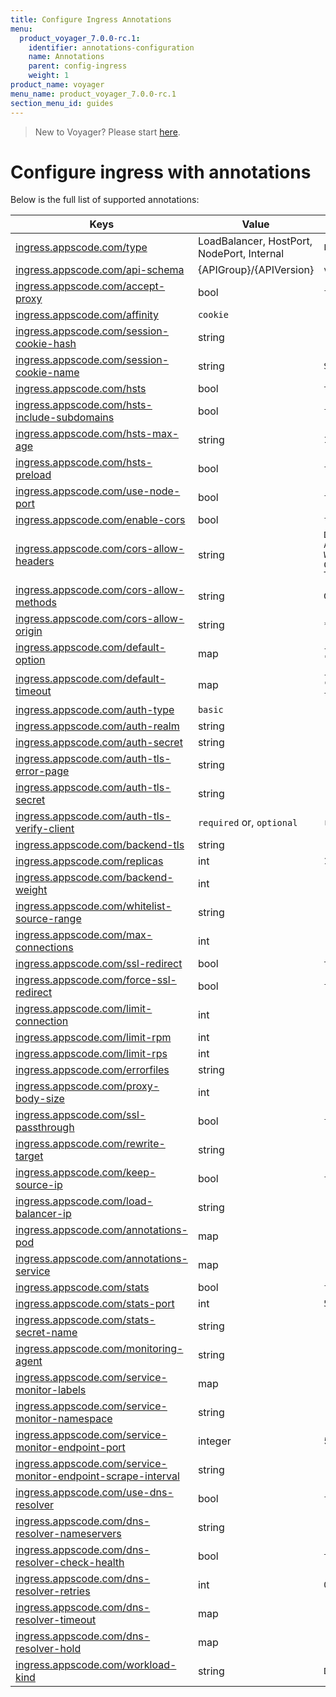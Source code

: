 ```yaml
---
title: Configure Ingress Annotations
menu:
  product_voyager_7.0.0-rc.1:
    identifier: annotations-configuration
    name: Annotations
    parent: config-ingress
    weight: 1
product_name: voyager
menu_name: product_voyager_7.0.0-rc.1
section_menu_id: guides
---
```

> New to Voyager? Please start [here](/products/voyager/7.0.0-rc.1/concepts/overview).

# Configure ingress with annotations

Below is the full list of supported annotations:

|  Keys  |   Value   |  Default |
|--------|-----------|----------|
| [ingress.appscode.com/type](/products/voyager/7.0.0-rc.1/concepts/README) | LoadBalancer, HostPort, NodePort, Internal | `LoadBalancer` |
| [ingress.appscode.com/api-schema](/products/voyager/7.0.0-rc.1/concepts/overview) | {APIGroup}/{APIVersion} | `voyager.appscode.com/v1beta1` |
| [ingress.appscode.com/accept-proxy](/products/voyager/7.0.0-rc.1/guides/ingress/configuration/accept-proxy) | bool | `false` |
| [ingress.appscode.com/affinity](/products/voyager/7.0.0-rc.1/guides/ingress/http/sticky-session) | `cookie` | |
| [ingress.appscode.com/session-cookie-hash](/products/voyager/7.0.0-rc.1/guides/ingress/http/sticky-session) | string | |
| [ingress.appscode.com/session-cookie-name](/products/voyager/7.0.0-rc.1/guides/ingress/http/sticky-session) | string | `SERVERID` |
| [ingress.appscode.com/hsts](/products/voyager/7.0.0-rc.1/guides/ingress/http/hsts) | bool | `true` |
| [ingress.appscode.com/hsts-include-subdomains](/products/voyager/7.0.0-rc.1/guides/ingress/http/hsts) | bool | `false` |
| [ingress.appscode.com/hsts-max-age](/products/voyager/7.0.0-rc.1/guides/ingress/http/hsts) | string | `15768000` |
| [ingress.appscode.com/hsts-preload](/products/voyager/7.0.0-rc.1/guides/ingress/http/hsts) | bool | `false` |
| [ingress.appscode.com/use-node-port](/products/voyager/7.0.0-rc.1/concepts/ingress-types/nodeport) | bool | `false` |
| [ingress.appscode.com/enable-cors](/products/voyager/7.0.0-rc.1/guides/ingress/http/cors) | bool | `false` |
| [ingress.appscode.com/cors-allow-headers](/products/voyager/7.0.0-rc.1/guides/ingress/http/cors) | string | `DNT,X-CustomHeader,Keep-Alive,User-Agent,X-Requested-With,If-Modified-Since,Cache-Control,Content-Type,Authorization` |
| [ingress.appscode.com/cors-allow-methods](/products/voyager/7.0.0-rc.1/guides/ingress/http/cors) | string | `GET,PUT,POST,DELETE,PATCH,OPTIONS` |
| [ingress.appscode.com/cors-allow-origin](/products/voyager/7.0.0-rc.1/guides/ingress/http/cors) | string | `*` |
| [ingress.appscode.com/default-option](/products/voyager/7.0.0-rc.1/guides/ingress/configuration/default-options) | map | `{"http-server-close": "true", "dontlognull": "true"}` |
| [ingress.appscode.com/default-timeout](/products/voyager/7.0.0-rc.1/guides/ingress/configuration/default-timeouts) | map | `{"connect": "50s", "server": "50s", "client": "50s", "client-fin": "50s", "tunnel": "50s"}` |
| [ingress.appscode.com/auth-type](/products/voyager/7.0.0-rc.1/guides/ingress/security/basic-auth) | `basic` | |
| [ingress.appscode.com/auth-realm](/products/voyager/7.0.0-rc.1/guides/ingress/security/basic-auth) | string | |
| [ingress.appscode.com/auth-secret](/products/voyager/7.0.0-rc.1/guides/ingress/security/basic-auth) | string | |
| [ingress.appscode.com/auth-tls-error-page](/products/voyager/7.0.0-rc.1/guides/ingress/security/tls-auth) | string | |
| [ingress.appscode.com/auth-tls-secret](/products/voyager/7.0.0-rc.1/guides/ingress/security/tls-auth) | string | |
| [ingress.appscode.com/auth-tls-verify-client](/products/voyager/7.0.0-rc.1/guides/ingress/security/tls-auth) | `required` or, `optional` | `required` |
| [ingress.appscode.com/backend-tls](/products/voyager/7.0.0-rc.1/guides/ingress/tls/backend-tls) | string | |
| [ingress.appscode.com/replicas](/products/voyager/7.0.0-rc.1/guides/ingress/scaling) | int | `1` |
| [ingress.appscode.com/backend-weight](/products/voyager/7.0.0-rc.1/guides/ingress/http/blue-green-deployment) | int | |
| [ingress.appscode.com/whitelist-source-range](/products/voyager/7.0.0-rc.1/guides/ingress/configuration/whitelist) | string | |
| [ingress.appscode.com/max-connections](/products/voyager/7.0.0-rc.1/guides/ingress/configuration/max-connections) | int | |
| [ingress.appscode.com/ssl-redirect](/products/voyager/7.0.0-rc.1/guides/ingress/configuration/ssl-redirect) | bool | `true` |
| [ingress.appscode.com/force-ssl-redirect](/products/voyager/7.0.0-rc.1/guides/ingress/configuration/ssl-redirect) | bool | `false` |
| [ingress.appscode.com/limit-connection](/products/voyager/7.0.0-rc.1/guides/ingress/configuration/rate-limit) | int | |
| [ingress.appscode.com/limit-rpm](/products/voyager/7.0.0-rc.1/guides/ingress/configuration/rate-limit) | int | |
| [ingress.appscode.com/limit-rps](/products/voyager/7.0.0-rc.1/guides/ingress/configuration/rate-limit) | int | |
| [ingress.appscode.com/errorfiles](/products/voyager/7.0.0-rc.1/guides/ingress/configuration/error-files) | string | |
| [ingress.appscode.com/proxy-body-size](/products/voyager/7.0.0-rc.1/guides/ingress/configuration/body-size) | int | |
| [ingress.appscode.com/ssl-passthrough](/products/voyager/7.0.0-rc.1/guides/ingress/configuration/ssl-passthrough) | bool | `false` |
| [ingress.appscode.com/rewrite-target](/products/voyager/7.0.0-rc.1/guides/ingress/configuration/rewrite-target) | string | |
| [ingress.appscode.com/keep-source-ip](/products/voyager/7.0.0-rc.1/guides/ingress/configuration/keep-source-ip) | bool | `false` |
| [ingress.appscode.com/load-balancer-ip](/products/voyager/7.0.0-rc.1/guides/ingress/configuration/loadbalancer-ip) | string | |
| [ingress.appscode.com/annotations-pod](/products/voyager/7.0.0-rc.1/guides/ingress/configuration/pod-annotations) | map | |
| [ingress.appscode.com/annotations-service](/products/voyager/7.0.0-rc.1/guides/ingress/configuration/service-annotations) | map | |
| [ingress.appscode.com/stats](/products/voyager/7.0.0-rc.1/guides/ingress/monitoring/haproxy-stats) | bool | `false` |
| [ingress.appscode.com/stats-port](/products/voyager/7.0.0-rc.1/guides/ingress/monitoring/haproxy-stats) | int | `56789` |
| [ingress.appscode.com/stats-secret-name](/products/voyager/7.0.0-rc.1/guides/ingress/monitoring/haproxy-stats) | string | |
| [ingress.appscode.com/monitoring-agent](/products/voyager/7.0.0-rc.1/guides/ingress/monitoring/using-coreos-prometheus-operator) | string  |         |
| [ingress.appscode.com/service-monitor-labels](/products/voyager/7.0.0-rc.1/guides/ingress/monitoring/using-coreos-prometheus-operator) | map     |         |
| [ingress.appscode.com/service-monitor-namespace](/products/voyager/7.0.0-rc.1/guides/ingress/monitoring/using-coreos-prometheus-operator) | string  |         |
| [ingress.appscode.com/service-monitor-endpoint-port](/products/voyager/7.0.0-rc.1/guides/ingress/monitoring/using-coreos-prometheus-operator) | integer | 56790   |
| [ingress.appscode.com/service-monitor-endpoint-scrape-interval](/products/voyager/7.0.0-rc.1/guides/ingress/monitoring/using-coreos-prometheus-operator) | string  |         |
| [ingress.appscode.com/use-dns-resolver](/products/voyager/7.0.0-rc.1/guides/ingress/http/external-svc#using-external-domain) | bool | `false` |
| [ingress.appscode.com/dns-resolver-nameservers](/products/voyager/7.0.0-rc.1/guides/ingress/http/external-svc#using-external-domain) | string | |
| [ingress.appscode.com/dns-resolver-check-health](/products/voyager/7.0.0-rc.1/guides/ingress/http/external-svc#using-external-domain) | bool | `true` |
| [ingress.appscode.com/dns-resolver-retries](/products/voyager/7.0.0-rc.1/guides/ingress/http/external-svc#using-external-domain) | int | `0` |
| [ingress.appscode.com/dns-resolver-timeout](/products/voyager/7.0.0-rc.1/guides/ingress/http/external-svc#using-external-domain) | map | |
| [ingress.appscode.com/dns-resolver-hold](/products/voyager/7.0.0-rc.1/guides/ingress/http/external-svc#using-external-domain) | map | |
| [ingress.appscode.com/workload-kind](/products/voyager/7.0.0-rc.1/guides/ingress/pod-placement#choosing-workload-kind) | string | `Deployment` |
